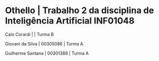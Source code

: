# Othello | Trabalho 2 da disciplina de Inteligência Artificial INF01048

Caio Corardi | | Turma B

Giovani da Silva | 00305086 | Turma A

Guilherme Santana | 00301388 | Turma A

